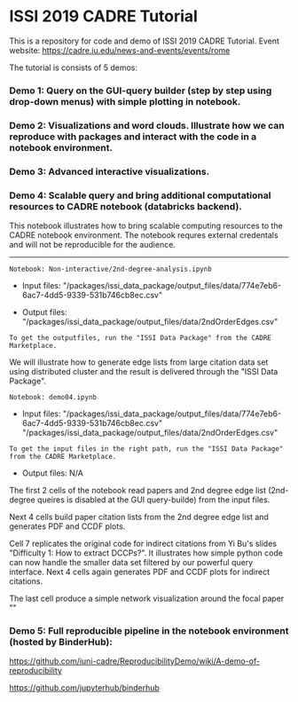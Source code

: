 # ISSI 2019 CADRE Tutorial 
This is a repository for code and demo of ISSI 2019 CADRE Tutorial. Event website:
https://cadre.iu.edu/news-and-events/events/rome

The tutorial is consists of 5 demos:

### Demo 1: Query on the GUI-query builder (step by step using drop-down menus) with simple plotting in notebook.

### Demo 2: Visualizations and word clouds. Illustrate how we can reproduce with packages and interact with the code in a notebook environment.

### Demo 3: Advanced interactive visualizations.

### Demo 4: Scalable query and bring additional computational resources to CADRE notebook (databricks backend).
This notebook illustrates how to bring scalable computing resources to the CADRE notebook environment. The notebook requres external credentals and will not be reproducible for the audience. 
***
```
Notebook: Non-interactive/2nd-degree-analysis.ipynb
```

* Input files: "/packages/issi_data_package/output_files/data/774e7eb6-6ac7-4dd5-9339-531b746cb8ec.csv"

* Output files: "/packages/issi_data_package/output_files/data/2ndOrderEdges.csv" 
```
To get the outputfiles, run the "ISSI Data Package" from the CADRE Marketplace.
```
We will illustrate how to generate edge lists from large citation data set using distributed cluster and the result is delivered through the "ISSI Data Package".

```
Notebook: demo04.ipynb 
```
* Input files: "/packages/issi_data_package/output_files/data/774e7eb6-6ac7-4dd5-9339-531b746cb8ec.csv"
"/packages/issi_data_package/output_files/data/2ndOrderEdges.csv"
```
To get the input files in the right path, run the "ISSI Data Package" from the CADRE Marketplace.
```
* Output files: N/A

The first 2 cells of the notebook read papers and 2nd degree edge list (2nd-degree queires is disabled at the GUI query-builde) from the input files.

Next 4 cells build paper citation lists from the 2nd degree edge list and generates PDF and CCDF plots.

Cell 7 replicates the original code for indirect citations from Yi Bu's slides "Difficulty 1: How to extract DCCPs?". It illustrates how simple python code can now handle the smaller data set filtered by our powerful query interface. Next 4 cells again generates PDF and CCDF plots for indirect citations.

The last cell produce a simple network visualization around the focal paper ""


### Demo 5: Full reproducible pipeline in the notebook environment (hosted by BinderHub): 
https://github.com/iuni-cadre/ReproducibilityDemo/wiki/A-demo-of-reproducibility

https://github.com/jupyterhub/binderhub
